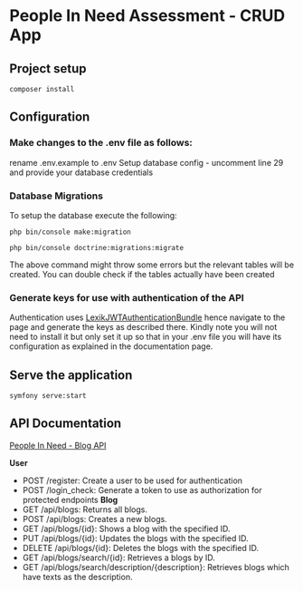 # People In Need Assessment - CRUD App


## Project setup
```
composer install
```
## Configuration
### Make changes to the .env file as follows:
rename .env.example to .env
Setup database config - uncomment line 29 and provide your database credentials
### Database Migrations
To setup the database execute the following:
```
php bin/console make:migration
```
```
php bin/console doctrine:migrations:migrate
```
The above command might throw some errors but the relevant tables will be created. You can double check if the tables actually have been created
### Generate keys for use with authentication of the API
Authentication uses <a href="https://symfony.com/bundles/LexikJWTAuthenticationBundle/current/index.html">LexikJWTAuthenticationBundle</a> hence navigate to the page and generate the keys as described there. Kindly note you will not need to install it but only set it up so that in your .env file you will have its configuration as explained in the documentation page.

## Serve the application
```
symfony serve:start
```

## API Documentation
<a href="https://app.swaggerhub.com/apis/MAGEROIAN/people-in_need_blog_api/1.0.0">People In Need - Blog API</a>

<b>User</b>
- POST /register: Create a user to be used for authentication
- POST /login_check: Generate a token to use as authorization for protected endpoints
<b>Blog</b>
- GET /api/blogs: Returns all blogs.
- POST /api/blogs: Creates a new blogs.
- GET /api/blogs/{id}: Shows a blog with the specified ID.
- PUT /api/blogs/{id}: Updates the blogs with the specified ID.
- DELETE /api/blogs/{id}: Deletes the blogs with the specified ID.
- GET /api/blogs/search/{id}: Retrieves a blogs by ID.
- GET /api/blogs/search/description/{description}: Retrieves blogs which have texts as the description.

